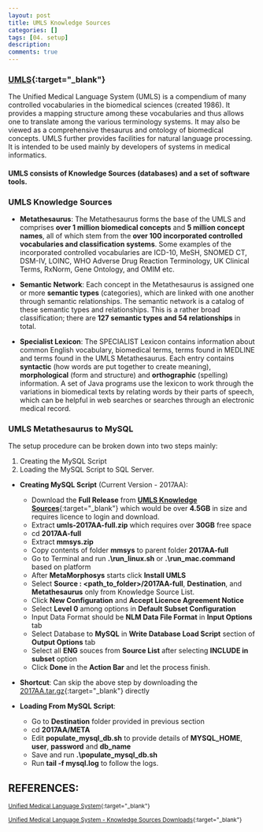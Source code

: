 ```yaml
---
layout: post
title: UMLS Knowledge Sources
categories: []
tags: [04. setup]
description:
comments: true
---
```


### [UMLS](https://en.wikipedia.org/wiki/Unified_Medical_Language_System){:target="_blank"}
The Unified Medical Language System (UMLS) is a compendium of many controlled vocabularies in the biomedical sciences (created 1986). It provides a mapping structure among these vocabularies and thus allows one to translate among the various terminology systems. It may also be viewed as a comprehensive thesaurus and ontology of biomedical concepts. UMLS further provides facilities for natural language processing. It is intended to be used mainly by developers of systems in medical informatics. 

#### **UMLS consists of Knowledge Sources (databases) and a set of software tools.**

### UMLS Knowledge Sources

* **Metathesaurus**: The Metathesaurus forms the base of the UMLS and comprises **over 1 million biomedical concepts** and **5 million concept names**, all of which stem from the **over 100 incorporated controlled vocabularies and classification systems**. Some examples of the incorporated controlled vocabularies are ICD-10, MeSH, SNOMED CT, DSM-IV, LOINC, WHO Adverse Drug Reaction Terminology, UK Clinical Terms, RxNorm, Gene Ontology, and OMIM etc.

* **Semantic Network**: Each concept in the Metathesaurus is assigned one or more **semantic types** (categories), which are linked with one another through semantic relationships. The semantic network is a catalog of these semantic types and relationships. This is a rather broad classification; there are **127 semantic types and 54 relationships** in total.

* **Specialist Lexicon**: The SPECIALIST Lexicon contains information about common English vocabulary, biomedical terms, terms found in MEDLINE and terms found in the UMLS Metathesaurus. Each entry contains **syntactic** (how words are put together to create meaning), **morphological** (form and structure) and **orthographic** (spelling) information. A set of Java programs use the lexicon to work through the variations in biomedical texts by relating words by their parts of speech, which can be helpful in web searches or searches through an electronic medical record.

### UMLS Metathesaurus to MySQL

The setup procedure can be broken down into two steps mainly:

1. Creating the MySQL Script
2. Loading the MySQL Script to SQL Server.


* **Creating MySQL Script** (Current Version - 2017AA):
  * Download the **Full Release** from [**UMLS Knowledge Sources**](https://www.nlm.nih.gov/research/umls/licensedcontent/umlsknowledgesources.html){:target="_blank"} which would be over **4.5GB** in size and requires licence to login and download.
  * Extract **umls-2017AA-full.zip** which requires over **30GB** free space
  * cd **2017AA-full**
  * Extract **mmsys.zip**
  * Copy contents of folder **mmsys** to parent folder **2017AA-full**
  * Go to Terminal and run **.\\run\_linux.sh** or **.\\run\_mac.command** based on platform
  * After **MetaMorphosys** starts click **Install UMLS**
  * Select **Source : \<path_to_folder\>/2017AA-full**, **Destination**, and **Metathesaurus** only from Knowledge Source List.
  * Click **New Configuration** and **Accept Licence Agreement Notice**
  * Select **Level 0** among options in **Default Subset Configuration**
  * Input Data Format should be **NLM Data File Format** in **Input Options** tab
  * Select Database to **MySQL** in **Write Database Load Script** section of **Output Options** tab
  * Select all **ENG** souces from **Source List** after selecting **INCLUDE in subset** option
  * Click **Done** in the **Action Bar** and let the process finish.

* **Shortcut**: Can skip the above step by downloading the [2017AA.tar.gz](https://drive.google.com/open?id=0ByBfN7yJVa9qM3ZzeFNIWHhsVnc){:target="_blank"} directly

* **Loading From MySQL Script**:
  * Go to **Destination** folder provided in previous section
  * cd **2017AA/META**
  * Edit **populate\_mysql\_db.sh** to provide details of **MYSQL_HOME**, **user**, **password** and **db\_name**
  * Save and run **.\\populate\_mysql\_db.sh**
  * Run **tail -f mysql.log** to follow the logs.



## REFERENCES:

<small>[Unified Medical Language System](https://en.wikipedia.org/wiki/Unified_Medical_Language_System){:target="_blank"}</small>

<small>[Unified Medical Language System - Knowledge Sources Downloads](https://www.nlm.nih.gov/research/umls/licensedcontent/umlsknowledgesources.html){:target="_blank"}</small>